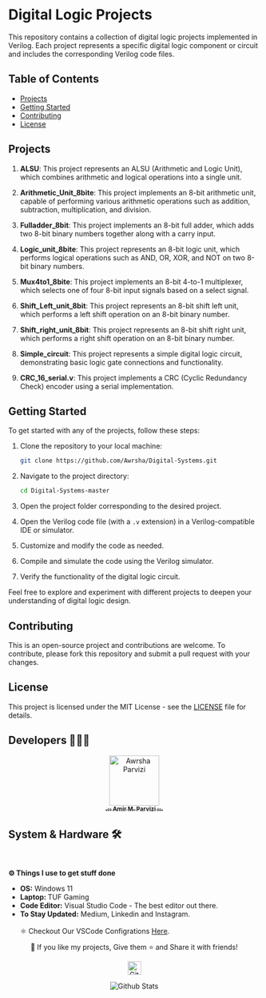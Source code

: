 # Digital Logic Projects

This repository contains a collection of digital logic projects implemented in Verilog. Each project represents a specific digital logic component or circuit and includes the corresponding Verilog code files.

## Table of Contents

- [Projects](#projects)
- [Getting Started](#getting-started)
- [Contributing](#contributing)
- [License](#license)

## Projects

1. **ALSU**: This project represents an ALSU (Arithmetic and Logic Unit), which combines arithmetic and logical operations into a single unit.

1. **Arithmetic_Unit_8bite**: This project implements an 8-bit arithmetic unit, capable of performing various arithmetic operations such as addition, subtraction, multiplication, and division.

1. **Fulladder_8bit**: This project implements an 8-bit full adder, which adds two 8-bit binary numbers together along with a carry input.

1. **Logic_unit_8bite**: This project represents an 8-bit logic unit, which performs logical operations such as AND, OR, XOR, and NOT on two 8-bit binary numbers.

1. **Mux4to1_8bite**: This project implements an 8-bit 4-to-1 multiplexer, which selects one of four 8-bit input signals based on a select signal.

1. **Shift_Left_unit_8bit**: This project represents an 8-bit shift left unit, which performs a left shift operation on an 8-bit binary number.

1. **Shift_right_unit_8bit**: This project represents an 8-bit shift right unit, which performs a right shift operation on an 8-bit binary number.

1. **Simple_circuit**: This project represents a simple digital logic circuit, demonstrating basic logic gate connections and functionality.

1. **CRC_16_serial.v**: This project implements a CRC (Cyclic Redundancy Check) encoder using a serial implementation.

## Getting Started

To get started with any of the projects, follow these steps:

1. Clone the repository to your local machine:

   ```bash
   git clone https://github.com/Awrsha/Digital-Systems.git
   ```

1. Navigate to the project directory:

   ```bash
   cd Digital-Systems-master
   ```

1. Open the project folder corresponding to the desired project.

1. Open the Verilog code file (with a `.v` extension) in a Verilog-compatible IDE or simulator.

1. Customize and modify the code as needed.

1. Compile and simulate the code using the Verilog simulator.

1. Verify the functionality of the digital logic circuit.

Feel free to explore and experiment with different projects to deepen your understanding of digital logic design.

## Contributing

This is an open-source project and contributions are welcome. To contribute, please fork this repository and submit a pull request with your changes.

## License

This project is licensed under the MIT License - see the [LICENSE](LICENSE) file for details.

## Developers 👨🏻‍💻

<p align="center">
<a href="https://github.com/Awrsha"><img src="https://avatars.githubusercontent.com/u/89135083?v=4" width="100;" alt="Awrsha Parvizi"/><br /><sub><b>.:: Amir M. Parvizi ::.</b></sub></a>
</p>

## System & Hardware 🛠  
<br> <summary><b>⚙️ Things I use to get stuff done</b></summary> <ul> <li><b>OS:</b> Windows 11</li> <li><b>Laptop: </b>TUF Gaming</li> <li><b>Code Editor:</b> Visual Studio Code - The best editor out there.</li> <li><b>To Stay Updated:</b> Medium, Linkedin and Instagram.</li> <br /> ⚛️ Checkout Our VSCode Configrations <a href="">Here</a>. </ul> <p align="center">💙 If you like my projects, Give them ⭐ and Share it with friends!</p></p><p align="center"><img height="27" src="https://raw.githubusercontent.com/mayhemantt/mayhemantt/Update/svg/Bottom.svg" alt="Github Stats" /></p>

<p align="center">
<img src="https://raw.githubusercontent.com/mayhemantt/mayhemantt/Update/svg/Bottom.svg" alt="Github Stats" />
</p>
